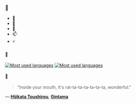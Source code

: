 ### 👋

- 🔭
- 🌱
- 💬
- 📫
- ⚡

#### 🧏

[![Most used languages](https://github-readme-stats-aynah.vercel.app/api/top-langs/?username=aynh&theme=solarized-dark&langs_count=6&layout=compact&hide_title=true)](https://github.com/anuraghazra/github-readme-stats#gh-dark-mode-only)
[![Most used languages](https://github-readme-stats-aynah.vercel.app/api/top-langs/?username=aynh&theme=solarized-light&langs_count=6&layout=compact&hide_title=true)](https://github.com/anuraghazra/github-readme-stats#gh-light-mode-only)

#### 💬

> "Inside your mouth, it's rat-ta-ta-ta-ta-ta-ta, wonderful."

&mdash; [**Hijikata Toushirou**](https://myanimelist.net/character.php?q=Hijikata%20Toushirou&cat=character), [**Gintama**](https://myanimelist.net/search/all?q=Gintama&cat=all)
